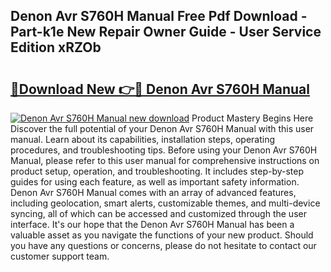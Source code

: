 ## Denon Avr S760H Manual Free Pdf Download - Part-k1e New Repair Owner Guide - User Service Edition xRZOb

# <h2><a href="http://cf13790.oget.top/?id=Denon+Avr+S760H+Manual">🔗Download New 👉🔴 Denon Avr S760H Manual</a></h2>

[![Denon Avr S760H Manual new download](https://i.imgur.com/5g1atiW.png)](http://cf13790.oget.top/?id=Denon+Avr+S760H+Manual)
Product Mastery Begins Here Discover the full potential of your Denon Avr S760H Manual with this user manual. Learn about its capabilities, installation steps, operating procedures, and troubleshooting tips. Before using your Denon Avr S760H Manual, please refer to this user manual for comprehensive instructions on product setup, operation, and troubleshooting. It includes step-by-step guides for using each feature, as well as important safety information. Denon Avr S760H Manual comes with an array of advanced features, including geolocation, smart alerts, customizable themes, and multi-device syncing, all of which can be accessed and customized through the user interface. It's our hope that the Denon Avr S760H Manual has been a valuable asset as you navigate the functions of your new product. Should you have any questions or concerns, please do not hesitate to contact our customer support team.
